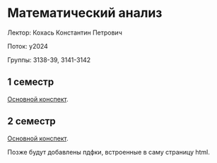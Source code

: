 # Математический анализ

Лектор: Кохась Константин Петрович

Поток: y2024

Группы: 3138-39, 3141-3142

## 1 семестр

[Основной конспект](./semester_1/Calculus.pdf.pdf).

## 2 семестр

[Основной конспект](./semester_2/Calculus.pdf).


Позже будут добавлены пдфки, встроенные в саму страницу html.
